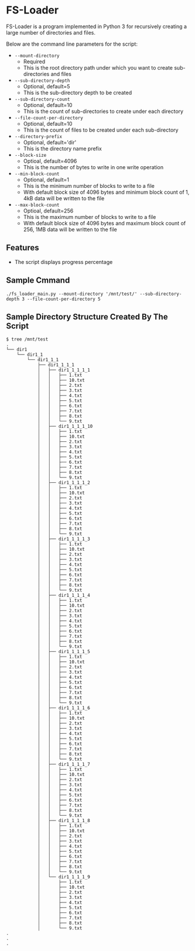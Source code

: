 # FS-Loader

FS-Loader is a program implemented in Python 3 for recursively creating a large number of directories and files.

Below are the command line parameters for the script:
- `--mount-directory`
  - Required
  - This is the root directory path under which you want to create sub-directories and files
- `--sub-directory-depth`
  - Optional, default=5
  - This is the sub-directory depth to be created
- `--sub-directory-count`
  - Optional, default=10
  - This is the count of sub-directories to create under each directory
- `--file-count-per-directory`
  - Optional, default=10
  - This is the count of files to be created under each sub-directory
- `--directory-prefix`
  - Optional, default='dir'
  - This is the directory name prefix
- `--block-size`
  - Optioal, default=4096
  - This is the number of bytes to write in one write operation
- `--min-block-count`
  - Optional, default=1
  - This is the minimum number of blocks to write to a file
  - With default block size of 4096 bytes and minimum block count of 1, 4kB data will be written to the file
- `--max-block-count`
  - Optioal, default=256
  - This is the maximum number of blocks to write to a file
  - With default block size of 4096 bytes and maximum block count of 256, 1MB data will be written to the file


## Features
- The script displays progress percentage


## Sample Cmmand

`./fs_loader_main.py --mount-directory '/mnt/test/' --sub-directory-depth 3 --file-count-per-directory 5`


## Sample Directory Structure Created By The Script

```
$ tree /mnt/test
.
└── dir1
    └── dir1_1
        └── dir1_1_1
            ├── dir1_1_1_1
            │   ├── dir1_1_1_1_1
            │   │   ├── 1.txt
            │   │   ├── 10.txt
            │   │   ├── 2.txt
            │   │   ├── 3.txt
            │   │   ├── 4.txt
            │   │   ├── 5.txt
            │   │   ├── 6.txt
            │   │   ├── 7.txt
            │   │   ├── 8.txt
            │   │   └── 9.txt
            │   ├── dir1_1_1_1_10
            │   │   ├── 1.txt
            │   │   ├── 10.txt
            │   │   ├── 2.txt
            │   │   ├── 3.txt
            │   │   ├── 4.txt
            │   │   ├── 5.txt
            │   │   ├── 6.txt
            │   │   ├── 7.txt
            │   │   ├── 8.txt
            │   │   └── 9.txt
            │   ├── dir1_1_1_1_2
            │   │   ├── 1.txt
            │   │   ├── 10.txt
            │   │   ├── 2.txt
            │   │   ├── 3.txt
            │   │   ├── 4.txt
            │   │   ├── 5.txt
            │   │   ├── 6.txt
            │   │   ├── 7.txt
            │   │   ├── 8.txt
            │   │   └── 9.txt
            │   ├── dir1_1_1_1_3
            │   │   ├── 1.txt
            │   │   ├── 10.txt
            │   │   ├── 2.txt
            │   │   ├── 3.txt
            │   │   ├── 4.txt
            │   │   ├── 5.txt
            │   │   ├── 6.txt
            │   │   ├── 7.txt
            │   │   ├── 8.txt
            │   │   └── 9.txt
            │   ├── dir1_1_1_1_4
            │   │   ├── 1.txt
            │   │   ├── 10.txt
            │   │   ├── 2.txt
            │   │   ├── 3.txt
            │   │   ├── 4.txt
            │   │   ├── 5.txt
            │   │   ├── 6.txt
            │   │   ├── 7.txt
            │   │   ├── 8.txt
            │   │   └── 9.txt
            │   ├── dir1_1_1_1_5
            │   │   ├── 1.txt
            │   │   ├── 10.txt
            │   │   ├── 2.txt
            │   │   ├── 3.txt
            │   │   ├── 4.txt
            │   │   ├── 5.txt
            │   │   ├── 6.txt
            │   │   ├── 7.txt
            │   │   ├── 8.txt
            │   │   └── 9.txt
            │   ├── dir1_1_1_1_6
            │   │   ├── 1.txt
            │   │   ├── 10.txt
            │   │   ├── 2.txt
            │   │   ├── 3.txt
            │   │   ├── 4.txt
            │   │   ├── 5.txt
            │   │   ├── 6.txt
            │   │   ├── 7.txt
            │   │   ├── 8.txt
            │   │   └── 9.txt
            │   ├── dir1_1_1_1_7
            │   │   ├── 1.txt
            │   │   ├── 10.txt
            │   │   ├── 2.txt
            │   │   ├── 3.txt
            │   │   ├── 4.txt
            │   │   ├── 5.txt
            │   │   ├── 6.txt
            │   │   ├── 7.txt
            │   │   ├── 8.txt
            │   │   └── 9.txt
            │   ├── dir1_1_1_1_8
            │   │   ├── 1.txt
            │   │   ├── 10.txt
            │   │   ├── 2.txt
            │   │   ├── 3.txt
            │   │   ├── 4.txt
            │   │   ├── 5.txt
            │   │   ├── 6.txt
            │   │   ├── 7.txt
            │   │   ├── 8.txt
            │   │   └── 9.txt
            │   └── dir1_1_1_1_9
            │       ├── 1.txt
            │       ├── 10.txt
            │       ├── 2.txt
            │       ├── 3.txt
            │       ├── 4.txt
            │       ├── 5.txt
            │       ├── 6.txt
            │       ├── 7.txt
            │       ├── 8.txt
            │       └── 9.txt
.
.
.
```

